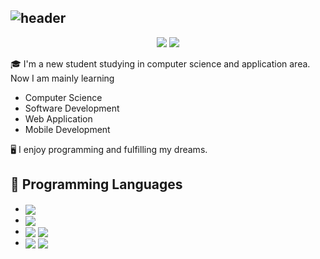 ## ![header](https://capsule-render.vercel.app/api?type=Waving&color=timeGradient&height=200&animation=fadeIn&section=header&text=wulunshijian&fontSize=60)

<div align="center">
 <img src="https://img.shields.io/github/followers/wulunshijian?style=flat-square&color=lightblue">
 <img src="https://img.shields.io/github/stars/wulunshijian?style=flat-square&color=red">
</div>


🎓 I'm a new student studying in computer science and application area. Now I am mainly learning 
 -  Computer Science
 -  Software Development
 -  Web Application
 -  Mobile Development

🖥️ I enjoy programming and fulfilling my dreams. 


## 💾 Programming Languages


<ul>
    <li>
        <a href="https://docs.microsoft.com/" rel="nofollow">
            <img align="center" src="https://img.shields.io/badge/CSharp-243A5E?logo=csharp&style=flat-square&logoColor=0078D4" style="max-witdh:100%"></a>
        </a>
    </li>
    <li>
        <a href="https://developer.mozilla.org/en-US/docs/Web/JavaScript" rel="nofollow"><img align="center"
                    src="https://img.shields.io/badge/JavaScript-F7DF1E?logo=JavaScript&style=flat-square&logoColor=black"
                    style="max-width:100%;"></a>
    </li>
    <li>
        <a href="https://www.java.com/" rel="nofollow"><img align="center"
                    src="https://img.shields.io/badge/Java-007396?logo=Java&style=flat-square&logoColor=white"
                    style="max-width:100%;"></a>
        <a href="https://kotlinlang.org/" rel="nofollow"><img
                        align="center"
                        src="https://img.shields.io/badge/Kotlin-0095D5?logo=Kotlin&style=flat-square&logoColor=white"
                        style="max-width:100%;"></a> 
    </li>
    <li>
        <a href="https://dart.dev" rel="nofollow"><img align="center"
                    src="https://img.shields.io/badge/Dart-2CB7F6?logo=dart&style=flat-square&logoColor=white"
                    style="max-width:100%;"></a>
        <a href="https://flutter.dev" rel="nofollow"><img align="center"
                    src="https://img.shields.io/badge/Flutter-46D1FD?logo=flutter&style=flat-square&logoColor=white"
                    style="max-width:100%;"></a>
    </li>
</ul>

<!-- <div align="center"><img align="center" src="https://count.getloli.com/get/@wulunshijian?theme=rule34"></div> -->
<!--
**wulunshijian/wulunshijian** is a ✨ _special_ ✨ repository because its `README.md` (this file) appears on your GitHub profile.

Here are some ideas to get you started:

- 🔭 I’m currently working on ...
- 🌱 I’m currently learning ...
- 👯 I’m looking to collaborate on ...
- 🤔 I’m looking for help with ...
- 💬 Ask me about ...
- 📫 How to reach me: ...
- 😄 Pronouns: ...
- ⚡ Fun fact: ...
-->
